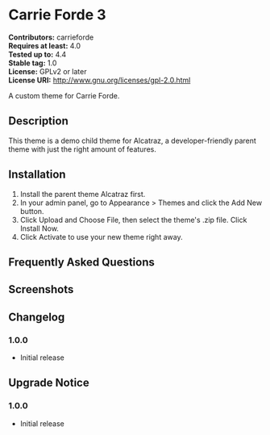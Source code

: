 # Carrie Forde 3 #
**Contributors:** carrieforde  
**Requires at least:** 4.0  
**Tested up to:** 4.4  
**Stable tag:** 1.0  
**License:** GPLv2 or later  
**License URI:** http://www.gnu.org/licenses/gpl-2.0.html  

A custom theme for Carrie Forde.

## Description ##

This theme is a demo child theme for Alcatraz, a developer-friendly parent theme with just the right amount of features.

## Installation ##

1. Install the parent theme Alcatraz first.
2. In your admin panel, go to Appearance > Themes and click the Add New button.
3. Click Upload and Choose File, then select the theme's .zip file. Click Install Now.
4. Click Activate to use your new theme right away.

## Frequently Asked Questions ##

## Screenshots ##

## Changelog ##

### 1.0.0 ###
* Initial release

## Upgrade Notice ##

### 1.0.0 ###
* Initial release
